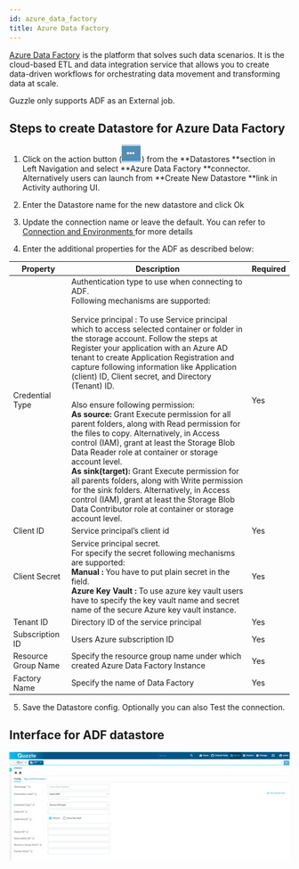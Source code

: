```yaml
---
id: azure_data_factory
title: Azure Data Factory
---
```


[Azure Data Factory](https://docs.microsoft.com/en-us/azure/data-factory/) is the platform that solves such data scenarios. It is the cloud-based ETL and data integration service that allows you to create data-driven workflows for orchestrating data movement and transforming data at scale.

Guzzle only supports ADF as an External job. 

## Steps to create Datastore for Azure Data Factory

1. Click on the action button (![image alt text](/img/docs/how-to-guides/datastores/action_button.png)) from the **Datastores **section in Left Navigation and select **Azure Data Factory **connector. Alternatively users can launch from **Create New Datastore **link in Activity authoring UI.

2. Enter the Datastore name for the new datastore and click Ok

3. Update the connection name or leave the default. You can refer to [Connection and Environments ](../connection_and_environment/connection_and_environment) for more details

4. Enter the additional properties for the ADF as described below:

|Property|Description|Required|
|--- |--- |--- |
|Credential Type|Authentication type to use when connecting to ADF.<br/> Following mechanisms are supported:<br/><br/>Service principal : To use Service principal which to access selected container or folder in the storage account. Follow the steps at Register your application with an Azure AD tenant to create Application Registration and capture following information like Application (client) ID, Client secret, and Directory (Tenant) ID.<br/><br/> Also ensure following permission:<br/>**As source:** Grant Execute permission for all parent folders, along with Read permission for the files to copy. Alternatively, in Access control (IAM), grant at least the Storage Blob Data Reader role at container or storage account level.<br/> **As sink(target):** Grant Execute permission for all parents folders, along with Write permission for the sink folders. Alternatively, in Access control (IAM), grant at least the Storage Blob Data Contributor role at container or storage account level.|Yes|
|Client ID|Service principal’s client id|Yes|
|Client Secret|Service principal secret. <br/> For specify the secret following mechanisms are supported:<br/>**Manual :** You have to put plain secret in the field.<br/> **Azure Key Vault :** To use azure key vault users have to specify the key vault name and secret name of the secure Azure key vault instance.|Yes|
|Tenant ID|Directory ID of the service principal|Yes|
|Subscription ID|Users Azure subscription ID|Yes|
|Resource Group Name|Specify the resource group name under which created Azure Data Factory Instance|Yes|
|Factory Name|Specify the name of Data Factory|Yes|


5. Save the Datastore config. Optionally you can also Test the connection. 

## Interface for ADF datastore

<a href="https://guzzle.justanalytics.com/img/docs/how-to-guides/datastores/ADF_0.png" target="_self" >
    <img  width="1000" src="/img/docs/how-to-guides/datastores/ADF_0.png" />
</a>

